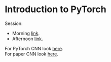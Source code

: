 # Introduction to PyTorch

Session:
* Morning [link](colab.research.google.com/drive/1jlG2BgdAW0okt763IJoaNWK5N4GxHoxl).  
* Afternoon [link](https://colab.research.google.com/drive/1xt-8W31Eb7s_e-F-aCMY7t5_dnd_S5KB).  

For PyTorch CNN look [here](https://pytorch.org/tutorials/beginner/blitz/neural_networks_tutorial.html).  
For paper CNN look [here](https://github.com/kabartay/MLSS-DTU-SCS-2018/blob/master/2-Introduction_to_PyTorch/lecun-01a.pdf).

